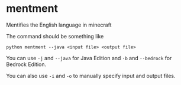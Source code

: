 # mentment
Mentifies the English language in minecraft

The command should be something like
```
python mentment --java <input file> <output file>
```

You can use `-j` and `--java` for Java Edition and `-b` and `--bedrock` for Bedrock Edition.

You can also use `-i` and `-o` to manually specify input and output files.